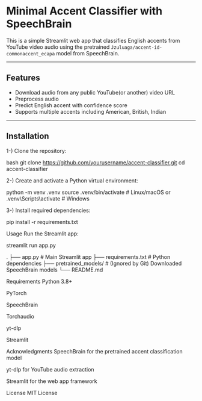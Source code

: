 # Minimal Accent Classifier with SpeechBrain

This is a simple Streamlit web app that classifies English accents from YouTube video audio using the pretrained `Jzuluaga/accent-id-commonaccent_ecapa` model from SpeechBrain.

---

## Features

- Download audio from any public YouTube(or another) video URL
- Preprocess audio
- Predict English accent with confidence score
- Supports multiple accents including American, British, Indian


---

## Installation

1-) Clone the repository:

bash
git clone https://github.com/yourusername/accent-classifier.git
cd accent-classifier



2-) Create and activate a Python virtual environment:

python -m venv .venv
source .venv/bin/activate  # Linux/macOS
or
.venv\Scripts\activate     # Windows

3-) Install required dependencies:

pip install -r requirements.txt

Usage
Run the Streamlit app:

streamlit run app.py



.
├── app.py                  # Main Streamlit app
├── requirements.txt        # Python dependencies
├── pretrained_models/      # (Ignored by Git) Downloaded SpeechBrain models
└── README.md



Requirements
Python 3.8+

PyTorch

SpeechBrain

Torchaudio

yt-dlp

Streamlit





Acknowledgments
SpeechBrain for the pretrained accent classification model

yt-dlp for YouTube audio extraction

Streamlit for the web app framework






License
MIT License
